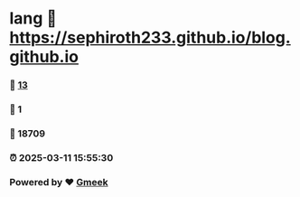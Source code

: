 # lang :link: https://sephiroth233.github.io/blog.github.io 
### :page_facing_up: [13](https://sephiroth233.github.io/blog.github.io/tag.html) 
### :speech_balloon: 1 
### :hibiscus: 18709 
### :alarm_clock: 2025-03-11 15:55:30 
### Powered by :heart: [Gmeek](https://github.com/Meekdai/Gmeek)
